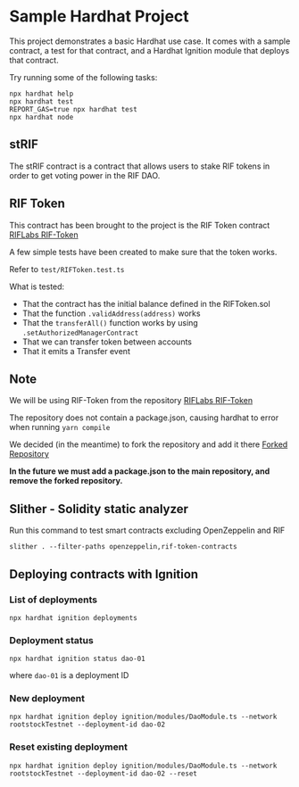 # Sample Hardhat Project

This project demonstrates a basic Hardhat use case. It comes with a sample contract, a test for that contract, and a Hardhat Ignition module that deploys that contract.

Try running some of the following tasks:

```shell
npx hardhat help
npx hardhat test
REPORT_GAS=true npx hardhat test
npx hardhat node
```

## stRIF

The stRIF contract is a contract that allows users to stake RIF tokens in order to get voting power in the RIF DAO.

## RIF Token

This contract has been brought to the project is the RIF Token contract [RIFLabs RIF-Token](https://github.com/riflabs/RIF-Token)

A few simple tests have been created to make sure that the token works.

Refer to ```test/RIFToken.test.ts```

What is tested:

- That the contract has the initial balance defined in the RIFToken.sol
- That the function ```.validAddress(address)``` works
- That the ```transferAll()``` function works by using ```.setAuthorizedManagerContract```
- That we can transfer token between accounts
- That it emits a Transfer event

## Note

We will be using RIF-Token from the repository [RIFLabs RIF-Token](https://github.com/riflabs/RIF-Token)

The repository does not contain a package.json, causing hardhat to error when running ```yarn compile```

We decided (in the meantime) to fork the repository and add it there [Forked Repository](https://github.com/Freshenext/RIF-Token)

**In the future we must add a package.json to the main repository, and remove the forked repository.**

## Slither - Solidity static analyzer

Run this command to test smart contracts excluding OpenZeppelin and RIF

```shell
slither . --filter-paths openzeppelin,rif-token-contracts
```

## Deploying contracts with Ignition

### List of deployments

```shell
npx hardhat ignition deployments
```

### Deployment status

```shell
npx hardhat ignition status dao-01
```

where `dao-01` is a deployment ID

### New deployment

```shell
npx hardhat ignition deploy ignition/modules/DaoModule.ts --network rootstockTestnet --deployment-id dao-02
```

### Reset existing deployment

```shell
npx hardhat ignition deploy ignition/modules/DaoModule.ts --network rootstockTestnet --deployment-id dao-02 --reset
```
